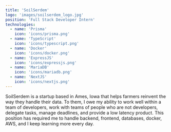 ```yaml
---
title: 'SoilSerdem'
logo: 'images/soilserdem_logo.jpg'
position: 'Full Stack Developer Intern'
technologies:
  - name: 'Prisma'
    icon: 'icons/prisma.png'
  - name: 'TypeScript'
    icon: 'icons/typescript.png'
  - name: 'Docker'
    icon: 'icons/docker.png'
  - name: 'ExpressJS'
    icon: 'icons/expressjs.png'
  - name: 'MariaDB'
    icon: 'icons/mariadb.png'
  - name: 'NextJS'
    icon: 'icons/nextjs.png'
---
```

SoilSerdem is a startup based in Ames, Iowa that helps farmers reinvent the way they handle their data. To them, I owe my ability to work well within a team of developers, work with teams of people who are not developers, delegate tasks, manage deadlines, and provide a low latency product. This position has required me to handle backend, frontend, databases, docker, AWS, and I keep learning more every day. 